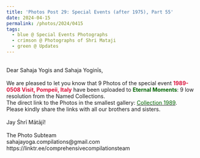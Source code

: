 ```yaml
---
title: 'Photos Post 29: Special Events (after 1975), Part 55'
date: 2024-04-15
permalink: /photos/2024/0415
tags:
  - blue @ Special Events Photographs
  - crimson @ Photographs of Shri Mataji
  - green @ Updates
---
```


<p>
<br>
Dear Sahaja Yogis and Sahaja Yoginīs,<br>
<br>
We are pleased to let you know that 9 Photos of the special event <font color="Crimson"><b>1989-0508 Visit, Pompeii, Italy</b></font> have been uploaded to <font color="DarkGreen"><b>Eternal Moments</b></font>: 9 low resolution from the Named Collections.<br>
The direct link to the Photos in the smallest gallery: <a href="https://eternalmoments.smugmug.com/Collections/Herbert-Reininger-Collection/1989"><font color="DarkGreen">Collection 1989</font></a>.<br> 
Please kindly share the links with all our brothers and sisters.<br>
<br>
Jay Śhrī Mātājī!<br>
<br>
The Photo Subteam<br>
sahajayoga.compilations@gmail.com<br>
https://linktr.ee/comprehensivecompilationsteam
</p>